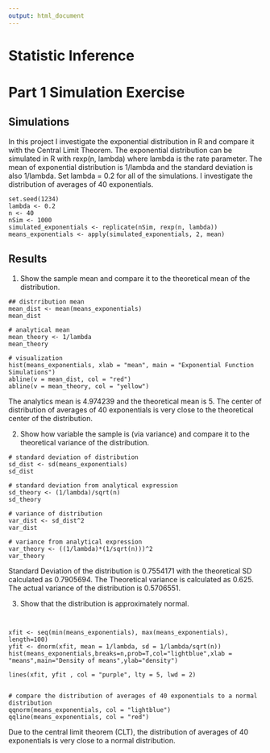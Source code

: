 ```yaml
---
output: html_document
---
```

Statistic Inference
========================================================
# Part 1 Simulation Exercise
## Simulations
In this project I investigate the exponential distribution in R and compare it with the Central Limit Theorem. The exponential distribution can be simulated in R with rexp(n, lambda) where lambda is the rate parameter. The mean of exponential distribution is 1/lambda and the standard deviation is also 1/lambda. Set lambda = 0.2 for all of the simulations. I investigate the distribution of averages of 40 exponentials. 


```{r}
set.seed(1234)
lambda <- 0.2
n <- 40
nSim <- 1000
simulated_exponentials <- replicate(nSim, rexp(n, lambda))
means_exponentials <- apply(simulated_exponentials, 2, mean)
```

## Results
1. Show the sample mean and compare it to the theoretical mean of the distribution.

```{r}
## distrribution mean
mean_dist <- mean(means_exponentials)
mean_dist

# analytical mean
mean_theory <- 1/lambda
mean_theory

# visualization
hist(means_exponentials, xlab = "mean", main = "Exponential Function Simulations")
abline(v = mean_dist, col = "red")
abline(v = mean_theory, col = "yellow")
```

The analytics mean is 4.974239 and  the theoretical mean is 5. The center of distribution of averages of 40 exponentials is very close to the theoretical center of the distribution.

2. Show how variable the sample is (via variance) and compare it to the theoretical variance of the distribution.

```{r}
# standard deviation of distribution
sd_dist <- sd(means_exponentials)
sd_dist

# standard deviation from analytical expression
sd_theory <- (1/lambda)/sqrt(n)
sd_theory

# variance of distribution
var_dist <- sd_dist^2
var_dist

# variance from analytical expression
var_theory <- ((1/lambda)*(1/sqrt(n)))^2
var_theory
```
Standard Deviation of the distribution is  0.7554171 with the theoretical SD calculated as 0.7905694. The Theoretical variance is calculated as 0.625. The actual variance of the distribution is 0.5706551.

3. Show that the distribution is approximately normal.

```{r}


xfit <- seq(min(means_exponentials), max(means_exponentials), length=100)
yfit <- dnorm(xfit, mean = 1/lambda, sd = 1/lambda/sqrt(n))
hist(means_exponentials,breaks=n,prob=T,col="lightblue",xlab = "means",main="Density of means",ylab="density")

lines(xfit, yfit , col = "purple", lty = 5, lwd = 2)


# compare the distribution of averages of 40 exponentials to a normal distribution
qqnorm(means_exponentials, col = "lightblue")
qqline(means_exponentials, col = "red")
```

Due to the central limit theorem (CLT), the distribution of averages of 40 exponentials is very close to a normal distribution.